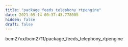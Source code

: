 ```yaml
---
title: "package_feeds_telephony_rtpengine"
date: 2021-05-14 00:37:43.778085
hidden: false
draft: false
---
```


bcm27xx/bcm2711/package_feeds_telephony_rtpengine


